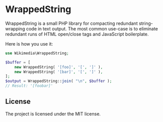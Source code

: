 WrappedString
=============

WrappedString is a small PHP library for compacting redundant string-wrapping
code in text output. The most common use-case is to eliminate redundant runs of
HTML open/close tags and JavaScript boilerplate.

Here is how you use it:

```php
use Wikimedia\WrappedString;

$buffer = [
	new WrappedString( '[foo]', '[', ']' ),
	new WrappedString( '[bar]', '[', ']' ),
];
$output = WrappedString::join( "\n", $buffer );
// Result: '[foobar]'
```

License
-------

The project is licensed under the MIT license.
